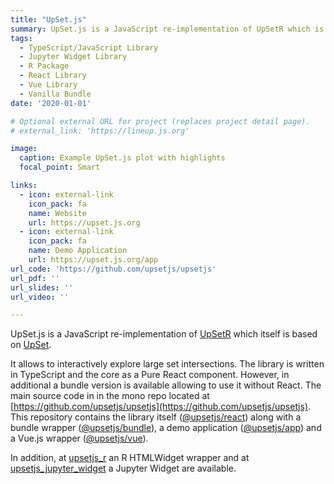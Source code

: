 ```yaml
---
title: "UpSet.js"
summary: UpSet.js is a JavaScript re-implementation of UpSetR which is an implementation of the UpSet visualization technique
tags:
  - TypeScript/JavaScript Library
  - Jupyter Widget Library
  - R Package
  - React Library
  - Vue Library
  - Vanilla Bundle
date: '2020-01-01'

# Optional external URL for project (replaces project detail page).
# external_link: 'https://lineup.js.org'

image:
  caption: Example UpSet.js plot with highlights
  focal_point: Smart

links:
  - icon: external-link
    icon_pack: fa
    name: Website
    url: https://upset.js.org
  - icon: external-link
    icon_pack: fa
    name: Demo Application
    url: https://upset.js.org/app
url_code: 'https://github.com/upsetjs/upsetjs'
url_pdf: ''
url_slides: ''
url_video: ''

---
```


UpSet.js is a JavaScript re-implementation of [UpSetR](https://www.rdocumentation.org/packages/UpSetR/) which itself is based on [UpSet](https://vcg.github.io/upset/about/).

It allows to interactively explore large set intersections. The library is written in TypeScript and the core as a Pure React component. However, in additional a bundle version is available allowing to use it without React. The main source code in in the mono repo located at [https://github.com/upsetjs/upsetjs](https://github.com/upsetjs/upsetjs). This repository contains the library itself ([@upsetjs/react](https://github.com/upsetjs/upsetjs/tree/master/packages/react)) along with a bundle wrapper ([@upsetjs/bundle](https://github.com/upsetjs/upsetjs/tree/master/packages/bundle)), a demo application ([@upsetjs/app](https://github.com/upsetjs/upsetjs/tree/master/packages/app)) and a Vue.js wrapper ([@upsetjs/vue](https://github.com/upsetjs/upsetjs/tree/master/packages/vue)).

In addition, at [upsetjs_r](https://github.com/upsetjs/upsetjs_r) an R HTMLWidget wrapper and at [upsetjs_jupyter_widget](https://github.com/upsetjs/upsetjs_jupyter_widget) a Jupyter Widget are available.
